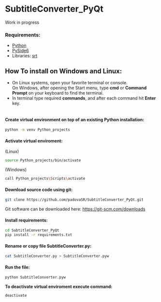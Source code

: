 # SubtitleConverter_PyQt
 Work in progress

### Requirements:
* [Python](http://www.python.org/)
* [PySide6](https://pypi.org/project/PySide6/)
* Libraries: [srt](https://github.com/cdown/srt)
## How To install on Windows and Linux:

* On Linux systems, open your favorite terminal or console.<br>
On Windows, after opening the Start menu, type  **cmd** or **Command Prompt** on your keyboard to find the terminal.
* In terminal type required **commands**, and after each command hit **Enter** key.
<br>&nbsp;
#### Create virtual environment on top of an existing Python installation:
```sh
python -m venv Python_projects
```
#### Activate virtual enviroment:
 (Linux)
```sh
source Python_projects/bin/activate
```
(Windows)
```sh
call Python_projects\Scripts\activate
```
#### Download source code using git:  
```sh
git clone https://github.com/padovaSR/SubtitleConverter_PyQt.git
```
Git software can be downloaded here: <https://git-scm.com/downloads>

#### Install requirements:

```sh
cd SubtitleConverter_PyQt
pip install -r requirements.txt
```
#### Rename or copy file **SubtitleConverter.py**:
```sh
cat SubtitleConverter.py > SubtitleConverter.pyw
```
#### Run the file:
```sh
python SubtitleConverter.pyw
```
**To deactivate virtual enviroment execute command:**
```sh
deactivate
``` 